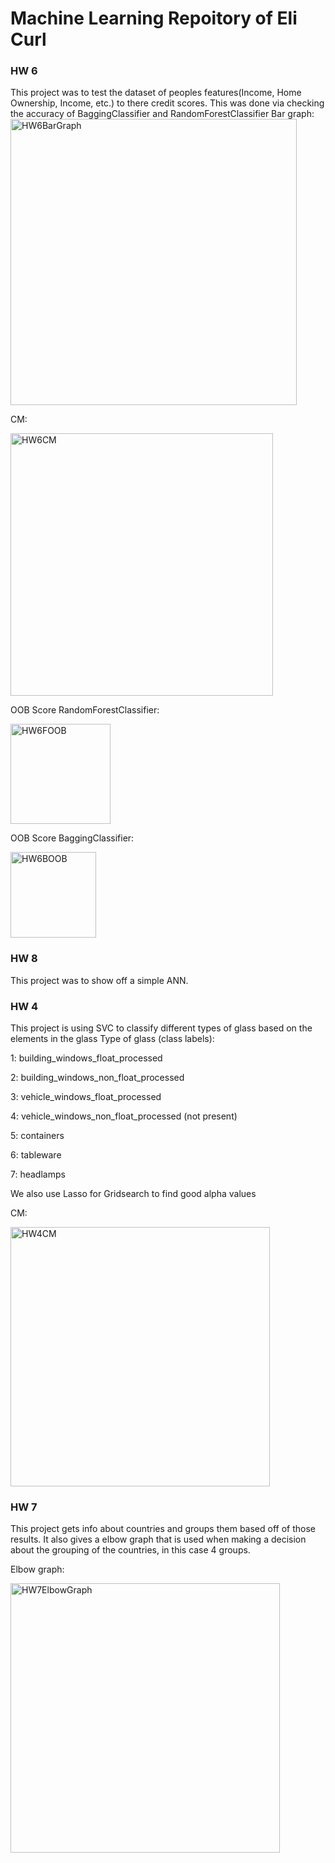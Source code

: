 # Machine Learning Repoitory of Eli Curl

### HW 6
This project was to test the dataset of peoples features(Income, Home Ownership, Income, etc.) to there credit scores.
This was done via checking the accuracy of BaggingClassifier and RandomForestClassifier
Bar graph:
<img width="458" alt="HW6BarGraph" src="https://github.com/user-attachments/assets/370b4a90-cb64-46ef-9d03-75f3a06206d7" />

CM:

<img width="420" alt="HW6CM" src="https://github.com/user-attachments/assets/471392c3-b040-44e4-a4df-6a11ecc0a9cf" />

OOB Score RandomForestClassifier:

<img width="160" alt="HW6FOOB" src="https://github.com/user-attachments/assets/b06329ed-647b-4342-a278-d06d9c76d99c" />

OOB Score BaggingClassifier:

<img width="137" alt="HW6BOOB" src="https://github.com/user-attachments/assets/42b1389c-a85b-47b4-a7f3-48a496ad8669" />


### HW 8
This project was to show off a simple ANN.

### HW 4
This project is using SVC to classify different types of glass based on the elements in the glass
Type of glass (class labels):

1: building_windows_float_processed

2: building_windows_non_float_processed

3: vehicle_windows_float_processed

4: vehicle_windows_non_float_processed (not present)

5: containers

6: tableware

7: headlamps

We also use Lasso for Gridsearch to find good alpha values

CM:

<img width="415" alt="HW4CM" src="https://github.com/user-attachments/assets/392e99f2-0ab2-46f7-9bff-1b12352a84a9" />

### HW 7

This project gets info about countries and groups them based off of those results. It also gives a elbow graph that is used when making a decision about the grouping of the countries, in this case 4 groups.

Elbow graph:

<img width="431" alt="HW7ElbowGraph" src="https://github.com/user-attachments/assets/cf23acfb-afe2-42d8-9731-6df197ee6c88" />


